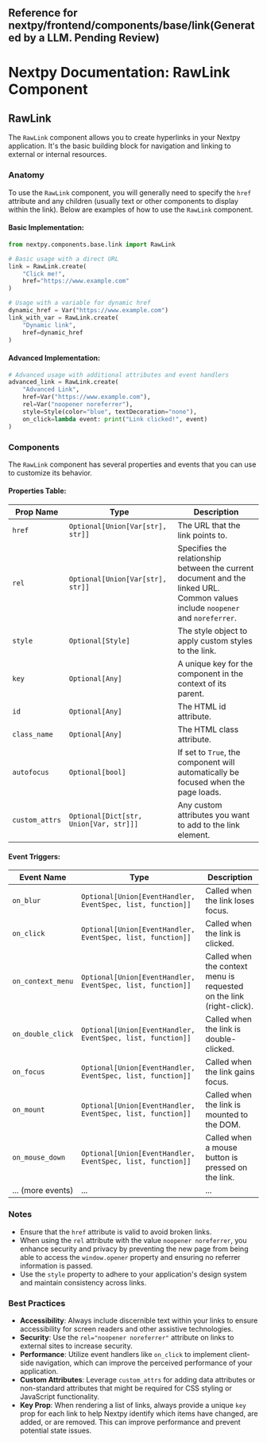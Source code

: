 ##  Reference for nextpy/frontend/components/base/link(Generated by a LLM. Pending Review)

# Nextpy Documentation: RawLink Component

## RawLink

The `RawLink` component allows you to create hyperlinks in your Nextpy application. It's the basic building block for navigation and linking to external or internal resources.

### Anatomy

To use the `RawLink` component, you will generally need to specify the `href` attribute and any children (usually text or other components to display within the link). Below are examples of how to use the `RawLink` component.

#### Basic Implementation:

```python
from nextpy.components.base.link import RawLink

# Basic usage with a direct URL
link = RawLink.create(
    "Click me!",
    href="https://www.example.com"
)

# Usage with a variable for dynamic href
dynamic_href = Var("https://www.example.com")
link_with_var = RawLink.create(
    "Dynamic link",
    href=dynamic_href
)
```

#### Advanced Implementation:

```python
# Advanced usage with additional attributes and event handlers
advanced_link = RawLink.create(
    "Advanced Link",
    href=Var("https://www.example.com"),
    rel=Var("noopener noreferrer"),
    style=Style(color="blue", textDecoration="none"),
    on_click=lambda event: print("Link clicked!", event)
)
```

### Components

The `RawLink` component has several properties and events that you can use to customize its behavior.

#### Properties Table:

| Prop Name      | Type                                        | Description                                                   |
| -------------- | ------------------------------------------- | ------------------------------------------------------------- |
| `href`         | `Optional[Union[Var[str], str]]`            | The URL that the link points to.                               |
| `rel`          | `Optional[Union[Var[str], str]]`            | Specifies the relationship between the current document and the linked URL. Common values include `noopener` and `noreferrer`. |
| `style`        | `Optional[Style]`                           | The style object to apply custom styles to the link.           |
| `key`          | `Optional[Any]`                             | A unique key for the component in the context of its parent.   |
| `id`           | `Optional[Any]`                             | The HTML id attribute.                                        |
| `class_name`   | `Optional[Any]`                             | The HTML class attribute.                                     |
| `autofocus`    | `Optional[bool]`                            | If set to `True`, the component will automatically be focused when the page loads. |
| `custom_attrs` | `Optional[Dict[str, Union[Var, str]]]`      | Any custom attributes you want to add to the link element.    |

#### Event Triggers:

| Event Name         | Type                                                      | Description                                        |
| ------------------ | --------------------------------------------------------- | -------------------------------------------------- |
| `on_blur`          | `Optional[Union[EventHandler, EventSpec, list, function]]` | Called when the link loses focus.                  |
| `on_click`         | `Optional[Union[EventHandler, EventSpec, list, function]]` | Called when the link is clicked.                   |
| `on_context_menu`  | `Optional[Union[EventHandler, EventSpec, list, function]]` | Called when the context menu is requested on the link (right-click). |
| `on_double_click`  | `Optional[Union[EventHandler, EventSpec, list, function]]` | Called when the link is double-clicked.            |
| `on_focus`         | `Optional[Union[EventHandler, EventSpec, list, function]]` | Called when the link gains focus.                  |
| `on_mount`         | `Optional[Union[EventHandler, EventSpec, list, function]]` | Called when the link is mounted to the DOM.        |
| `on_mouse_down`    | `Optional[Union[EventHandler, EventSpec, list, function]]` | Called when a mouse button is pressed on the link. |
| ... (more events)  | ...                                                       | ...                                                |

### Notes

- Ensure that the `href` attribute is valid to avoid broken links.
- When using the `rel` attribute with the value `noopener noreferrer`, you enhance security and privacy by preventing the new page from being able to access the `window.opener` property and ensuring no referrer information is passed.
- Use the `style` property to adhere to your application's design system and maintain consistency across links.

### Best Practices

- **Accessibility**: Always include discernible text within your links to ensure accessibility for screen readers and other assistive technologies.
- **Security**: Use the `rel="noopener noreferrer"` attribute on links to external sites to increase security.
- **Performance**: Utilize event handlers like `on_click` to implement client-side navigation, which can improve the perceived performance of your application.
- **Custom Attributes**: Leverage `custom_attrs` for adding data attributes or non-standard attributes that might be required for CSS styling or JavaScript functionality.
- **Key Prop**: When rendering a list of links, always provide a unique `key` prop for each link to help Nextpy identify which items have changed, are added, or are removed. This can improve performance and prevent potential state issues.